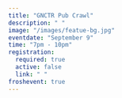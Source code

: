 ```yaml
---
title: "GNCTR Pub Crawl"
description: " "
image: "/images/featue-bg.jpg"
eventdate: "September 9"
time: "7pm - 10pm"
registration:
  required: true
  active: false
  link: " "
froshevent: true
---
```


